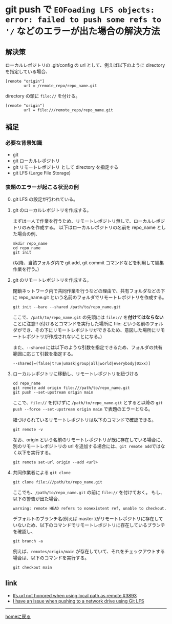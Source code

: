# git push で `EOFoading LFS objects:` `error: failed to push some refs to '/` などのエラーが出た場合の解決方法

## 解決策

ローカルレポジトリの .git/config の url として、例えば以下のように directory を指定している場合、

```text
[remote "origin"]
        url = /remote_repo/repo_name.git
```

directory の頭に `file://` を付ける。

```text
[remote "origin"]
        url = file:///remote_repo/repo_name.git
```

## 補足

### 必要な背景知識

- git
- git ローカルレポジトリ
- git リモートレポジトリ として directory を指定する
- git LFS (Large File Storage)

### 表題のエラーが起こる状況の例

0. git LFS の設定が行われている。

1. git のローカルレポジトリを作成する。

   まずは一人で作業を行うため、リモートレポジトリ無しで、ローカルレポジトリのみを作成する。
   以下はローカルレポジトリの名前を repo_name とした場合の例、

    ```console
    mkdir repo_name
    cd repo_name
    git init
    ```

    (以降、当該フォルダ内で git add, git commit コマンドなどを利用して編集作業を行う。)

2. git のリモートレポジトリを作成する。

    閉鎖ネットワーク内で共同作業を行うなどの理由で、共有フォルダなどの下に repo_name.git という名前のフォルダでリモートレポジトリを作成する。

    ```console
    git init --bare --shared /path/to/repo_name.git
    ```

    ここで、`/path/to/repo_name.git` の先頭には `file://` を**付けてはならない**ことに注意!!
    (付けるとコマンドを実行した場所に file: という名前のフォルダができ、その下にリモートレポジトリができるため、意図した場所にリモートレポジトリが作成されないことになる。)

    また、`--shared` には以下のような引数を指定できるため、フォルダの共有範囲に応じて引数を指定する。

    ```text
    --shared[=(false|true|umask|group|all|world|everybody|0xxx)]
    ```

3. ローカルレポジトリに移動し、リモートレポジトリを紐づける

    ```console
    cd repo_name
    git remote add origin file:///path/to/repo_name.git
    git push --set-upstream origin main
    ```

    ここで、`file://` を付けずに `/path/to/repo_name.git` とすると以降の `git push --force --set-upstream origin main` で表題のエラーとなる。

    紐づけられているリモートレポジトリは以下のコマンドで確認できる。

    ```console
    git remote -v
    ```

    なお、origin という名前のリモートレポジトリが既に存在している場合に、別のリモートレポジトリの url を追加する場合には、```git remote add```ではなく以下を実行する。

    ```console
    git remote set-url origin --add <url>
    ```

4. 共同作業者による `git clone`

    ```console
    git clone file:///path/to/repo_name.git
    ```

    ここでも、`/path/to/repo_name.git` の前に `file://` を付けておく。
    もし、以下の警告が出た場合、

    ```text
    warning: remote HEAD refers to nonexistent ref, unable to checkout.
    ```

    デフォルトのブランチ名(例えば master )がリモートレポジトリに存在していないため、以下のコマンドでリモートレポジトリに存在しているブランチを確認し、

    ```console
    git branch -a
    ```

    例えば、```remotes/origin/main``` が存在していて、それをチェックアウトする場合は、以下のコマンドを実行する。

    ```console
    git checkout main
    ```

## link

- [lfs.url not honored when using local path as remote #3893](https://github.com/git-lfs/git-lfs/issues/3893)
- [I have an issue when pushing to a network drive using Git LFS](https://stackoverflow.com/questions/58849793/i-have-an-issue-when-pushing-to-a-network-drive-using-git-lfs)

---
[homeに戻る](https://kazkobara.github.io/)

